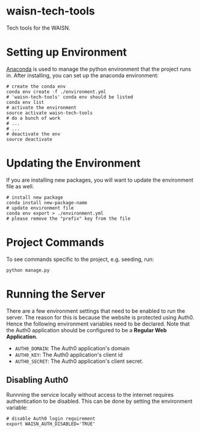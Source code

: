 # waisn-tech-tools

Tech tools for the WAISN.

# Setting up Environment

[Anaconda][] is used to manage the python environment that the project runs in. After installing, you can set up the
anaconda environment:

```
# create the conda env
conda env create -f ./environment.yml
# 'waisn-tech-tools' conda env should be listed
conda env list
# activate the environment
source activate waisn-tech-tools
# do a bunch of work
# ...
# ...
# deactivate the env
source deactivate
```

[Anaconda]: https://www.anaconda.com/

# Updating the Environment

If you are installing new packages, you will want to update the environment file as well.

```
# install new package
conda install new-package-name
# update environment file
conda env export > ./environment.yml
# please remove the "prefix" key from the file
```

# Project Commands

To see commands specific to the project, e.g. seeding, run:

```
python manage.py
```

# Running the Server

There are a few environment settings that need to be enabled to run the server. The reason for this is because the
website is protected using Auth0. Hence the following environment variables need to be declared. Note that the Auth0
application should be configured to be a **Regular Web Application**.

* `AUTH0_DOMAIN`: The Auth0 application's domain
* `AUTH0_KEY`: The Auth0 application's client id
* `AUTH0_SECRET`: The Auth0 application's client secret.

## Disabling Auth0

Runnning the service locally without access to the internet requires authentication to be disabled. This can be done by
setting the environment variable:

```
# disable Auth0 login requirement
export WAISN_AUTH_DISABLED='TRUE'
```
